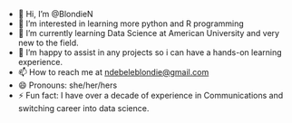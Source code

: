 - 👋 Hi, I’m @BlondieN
- 👀 I’m interested in learning more python and R programming 
- 🌱 I’m currently learning Data Science at American University and very new to the field.
- 💞️ I’m happy to assist in any projects so i can have a hands-on learning experience. 
- 📫 How to reach me at ndebeleblondie@gmail.com
- 😄 Pronouns: she/her/hers
- ⚡ Fun fact: I have over a decade of experience in Communications and switching career into data science. 

<!---
BlondieN/BlondieN is a ✨ special ✨ repository because its `README.md` (this file) appears on your GitHub profile.
You can click the Preview link to take a look at your changes.
--->
